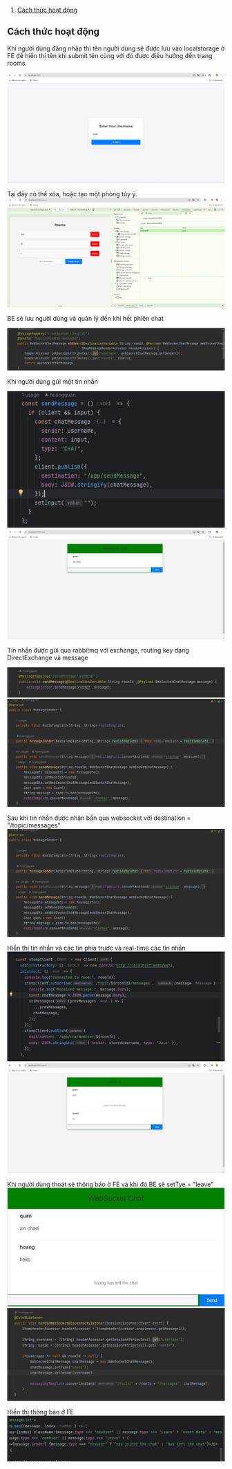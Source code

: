 1. [Cách thức hoạt động](#cách-thức-hoạt-động)

## Cách thức hoạt động

Khi người dùng đăng nhập thì tên người dùng sẽ được lưu vào localstorage ở FE để hiển thị tên khi submit tên cùng với đó được điều hướng đến trang rooms

![FE1 ](image/fe1.png)

Tại đây có thể xóa, hoặc tạo một phòng tùy ý.
![FE9 ](image/fe9.png)

BE sẽ lưu người dùng và quản lý đến khi hết phiên chat

![BE1 ](image/be1.png)

Khi người dùng gửi một tin nhắn

![FE3 ](image/fe3.png)
![FE4 ](image/fe4.png)

Tín nhắn được gửi qua rabbitmq với exchange, routing key dạng DirectExchange và message

![BE6 ](image/be2.png)
![BE7 ](image/be3.png)

Sau khi tin nhắn được nhận bắn qua websocket với destination = "/topic/messages"
![BE4 ](image/be3.png)

Hiển thị tin nhắn và các tin phía trước và real-time các tin nhắn
![FE5 ](image/fe5.png)
![FE6 ](image/fe6.png)

Khi người dùng thoát sẽ thông báo ở FE và khi đó BE sẽ setTye = "leave"
![FE7 ](image/fe7.png)
![BE5 ](image/be5.png)

Hiển thị thông báo ở FE
![FE8 ](image/fe8.png)